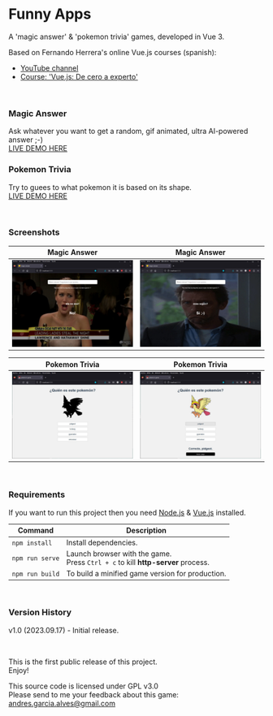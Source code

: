 # Funny Apps

A 'magic answer' & 'pokemon trivia' games, developed in Vue 3.  

Based on Fernando Herrera's online Vue.js courses (spanish):  
- [YouTube channel](https://www.youtube.com/@DevTalles)  
- [Course: 'Vue.js: De cero a experto'](https://www.udemy.com/course/vuejs-fh/)  

&nbsp;

### Magic Answer

Ask whatever you want to get a random, gif animated, ultra AI-powered answer ;-)  
[LIVE DEMO HERE](https://andres-garcia-alves.github.io/game-funny-apps/magic-answer-game/dist/)  

### Pokemon Trivia

Try to guees to what pokemon it is based on its shape.  
[LIVE DEMO HERE](https://andres-garcia-alves.github.io/game-funny-apps/pokemon-trivia-game/dist/)  

&nbsp;

### Screenshots

| Magic Answer                                            | Magic Answer                                            |
|---------------------------------------------------------|---------------------------------------------------------|
| ![](magic-answer-game/src/assets/screenshot-01.jpg)     | ![](magic-answer-game/src/assets/screenshot-02.jpg)     |

| Pokemon Trivia                                          |  Pokemon Trivia                                         |
|---------------------------------------------------------|---------------------------------------------------------|
| ![](pokemon-trivia-game/src/assets/screenshot-01.jpg)   | ![](pokemon-trivia-game/src/assets/screenshot-02.jpg)   |

&nbsp;

### Requirements

If you want to run this project then you need [Node.js](https://nodejs.org) & [Vue.js](https://vuejs.org/) installed.

| Command          | Description                                                                          |
|------------------|--------------------------------------------------------------------------------------|
| `npm install`    | Install dependencies.                                                                |
| `npm run serve`  | Launch browser with the game. <br> Press `Ctrl + c` to kill **http-server** process. |
| `npm run build`  | To build a minified game version for production.                                     |

&nbsp;

### Version History

v1.0 (2023.09.17) - Initial release.  

&nbsp;

This is the first public release of this project.  
Enjoy!

This source code is licensed under GPL v3.0  
Please send to me your feedback about this game: andres.garcia.alves@gmail.com
